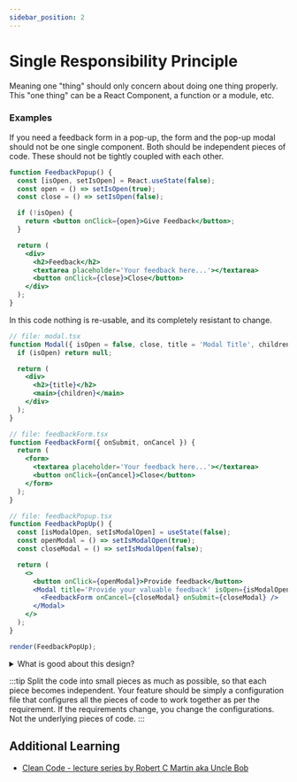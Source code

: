 ```yaml
---
sidebar_position: 2
---
```


# Single Responsibility Principle

Meaning one "thing" should only concern about doing one thing properly. This "one thing" can be a React Component, a function or a module, etc.

### Examples

If you need a feedback form in a pop-up, the form and the pop-up modal should not be one single component. Both should be independent pieces of code. These should not be tightly coupled with each other.

```jsx showLineNumbers title="Bad Design"
function FeedbackPopup() {
  const [isOpen, setIsOpen] = React.useState(false);
  const open = () => setIsOpen(true);
  const close = () => setIsOpen(false);

  if (!isOpen) {
    return <button onClick={open}>Give Feedback</button>;
  }

  return (
    <div>
      <h2>Feedback</h2>
      <textarea placeholder='Your feedback here...'></textarea>
      <button onClick={close}>Close</button>
    </div>
  );
}
```

In this code nothing is re-usable, and its completely resistant to change.

```jsx showLineNumbers title="Good Design"
// file: modal.tsx
function Modal({ isOpen = false, close, title = 'Modal Title', children }) {
  if (isOpen) return null;

  return (
    <div>
      <h2>{title}</h2>
      <main>{children}</main>
    </div>
  );
}

// file: feedbackForm.tsx
function FeedbackForm({ onSubmit, onCancel }) {
  return (
    <form>
      <textarea placeholder='Your feedback here...'></textarea>
      <button onClick={onCancel}>Close</button>
    </form>
  );
}

// file: feedbackPopup.tsx
function FeedbackPopUp() {
  const [isModalOpen, setIsModalOpen] = useState(false);
  const openModal = () => setIsModalOpen(true);
  const closeModal = () => setIsModalOpen(false);

  return (
    <>
      <button onClick={openModal}>Provide feedback</button>
      <Modal title='Provide your valuable feedback' isOpen={isModalOpen} close={closeModal}>
        <FeedbackForm onCancel={closeModal} onSubmit={closeModal} />
      </Modal>
    </>
  );
}

render(FeedbackPopUp);
```

<details>
  <summary>What is good about this design?</summary>
  - The modal component doesn't care about anything other than being a modal. It only needs to do one thing properly, that is being a modal, how to properly render the modal, how to close it, the styles for the modal, and so on. The modal will be opened by the parent, but it'll be closed by the modal itself, so it takes a close function as arg.
  - FeedbackForm component only deals with handling the form, cleaning it up and calling the submit function with necessary form input values. This component does not need to know where it will be rendered, whether to open/close the wrapping modal and so on.
  - In order to use this modal component in other use cases, the modal itself should not need to be changed at all.
  - Lastly the feedbackPopUpFeature combines the modal and form components to produce the desired feature.
  You can even take it one step further and create all the inputs as separate components.
  - Just like the modal and feedbackForm components all the react components should be individually reusable. They should not be tightly coupled at all. So that we can always mix and match multiple components together to produce new features.
  <details>
    <summary>While doing the above, **do not define nested components**</summary>
    Inside the function components, we have the ability to define more function components, but the problem is, whenever the outer component re-renders, the inner components will be re-defined triggering more-renders of the inner components. We'll discuss more about gotchas while working with function components in a bit
  </details>
</details>

:::tip
Split the code into small pieces as much as possible, so that each piece becomes independent. Your feature should be simply a configuration file that configures all the pieces of code to work together as per the requirement. If the requirements change, you change the configurations. Not the underlying pieces of code.
:::

## Additional Learning

- [Clean Code - lecture series by Robert C Martin aka Uncle Bob](https://www.youtube.com/playlist?list=PLdTodMosi-BxYqebBBI6JOQitcdUzF4YJ)
